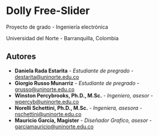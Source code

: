 # Dolly Free-Slider

Proyecto de grado - Ingeniería electrónica

Universidad del Norte - Barranquilla, Colombia

## Autores
* **Daniela Rada Estarita** - *Estudiante de pregrado* - destarita@uninorte.edu.co
* **Giorgio Russo Munarriz** - *Estudiante de pregrado* - grusso@uninorte.edu.co
* **Winston Percybrooks, Ph.D., M.Sc.** - *Ingeniero, asesor* - wpercyb@uninorte.edu.co
* **Norelli Schettini, Ph.D., M.Sc.** - *Ingeniera, asesora* - nschettini@uninorte.edu.co
* **Mauricio García, Magister** - *Diseñador Grafico, asesor* - garciamauricio@uninorte.edu.co
